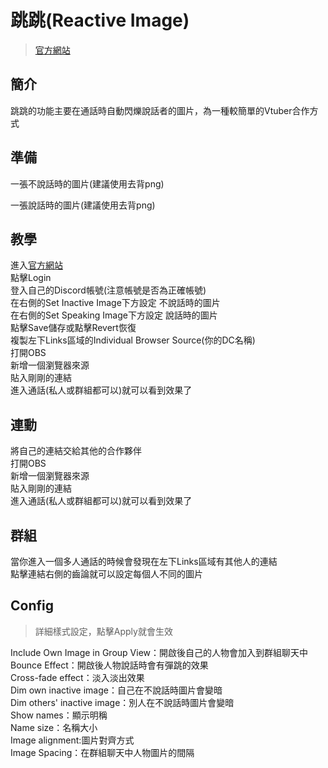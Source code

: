 # 跳跳(Reactive Image)

>[官方網站](https://reactive.fugi.tech/)

## 簡介
跳跳的功能主要在通話時自動閃爍說話者的圖片，為一種較簡單的Vtuber合作方式

## 準備
一張不說話時的圖片(建議使用去背png)

一張說話時的圖片(建議使用去背png)

## 教學
進入[官方網站](https://reactive.fugi.tech/)<br>
點擊Login<br>
登入自己的Discord帳號(注意帳號是否為正確帳號)<br>
在右側的Set Inactive Image下方設定 不說話時的圖片<br>
在右側的Set Speaking Image下方設定 說話時的圖片<br>
點擊Save儲存或點擊Revert恢復<br>
複製左下Links區域的Individual Browser Source(你的DC名稱)<br>
打開OBS<br>
新增一個瀏覽器來源<br>
貼入剛剛的連結<br>
進入通話(私人或群組都可以)就可以看到效果了<br>

## 連動
將自己的連結交給其他的合作夥伴<br>
打開OBS<br>
新增一個瀏覽器來源<br>
貼入剛剛的連結<br>
進入通話(私人或群組都可以)就可以看到效果了<br>

## 群組
當你進入一個多人通話的時候會發現在左下Links區域有其他人的連結<br>
點擊連結右側的齒論就可以設定每個人不同的圖片<br>

## Config
>詳細樣式設定，點擊Apply就會生效

Include Own Image in Group View：開啟後自己的人物會加入到群組聊天中<br>
Bounce Effect：開啟後人物說話時會有彈跳的效果<br>
Cross-fade effect：淡入淡出效果<br>
Dim own inactive image：自己在不說話時圖片會變暗<br>
Dim others' inactive image：別人在不說話時圖片會變暗<br>
Show names：顯示明稱<br>
Name size：名稱大小<br>
Image alignment:圖片對齊方式<br>
Image Spacing：在群組聊天中人物圖片的間隔<br>

